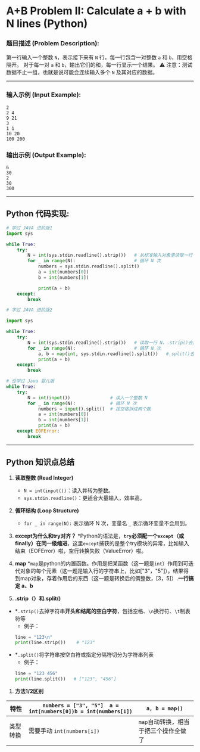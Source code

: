 

# A+B Problem II: Calculate a + b with N lines (Python)

### **题目描述 (Problem Description):**

第一行输入一个整数 `N`，表示接下来有 `N` 行，每一行包含一对整数 `a` 和 `b`，用空格隔开。
对于每一对 `a` 和 `b`，输出它们的和，每一行显示一个结果。
⚠️ 注意：测试数据不止一组，也就是说可能会连续输入多个 `N` 及其对应的数据。

---

### **输入示例 (Input Example):**

```
2
2 4
9 21
3
1 1
10 20
100 200
```

### **输出示例 (Output Example):**

```
6
30
2
30
300
```
---

## **Python 代码实现:**

```python
# 学过 JAVA 进阶版1
import sys

while True:
    try:
        N = int(sys.stdin.readline().strip())   # 从标准输入对象里读取一行 N
        for _ in range(N):                      # 循环 N 次
            numbers = sys.stdin.readline().split()
            a = int(numbers[0])
            b = int(numbers[1])

            print(a + b)
    except:  
        break
```
```python
# 学过 JAVA 进阶版2

import sys

while True:
    try:
        N = int(sys.stdin.readline().strip())   # 读取一行 N，.strip()去掉末尾的换行符，加不加都行，好习惯是加。
        for _ in range(N):                      # 循环 N 次
            a, b = map(int, sys.stdin.readline().split())   #.split()去掉首位空白
            print(a + b)
    except:  
        break

```
```python
# 没学过 Java 婴儿版
while True:
    try:
        N = int(input())               # 读入一个整数 N
        for _ in range(N):             # 循环 N 次
            numbers = input().split()  # 按空格拆成两个数
            a = int(numbers[0])        
            b = int(numbers[1])        
            print(a + b)               
    except EOFError:                   
        break
```



---

## **Python 知识点总结**

1. **读取整数 (Read Integer)**

   * `N = int(input())`：读入并转为整数。
   * `sys.stdin.readline()`：更适合大量输入，效率高。

2. **循环结构 (Loop Structure)**

   * `for _ in range(N):` 表示循环 N 次，变量名 `_` 表示循环变量不会用到。
3. **except为什么和try对齐？**
   *Python的语法是，**`try`必须配一个`except`（或finally）在同一级缩进**，这里`except`捕获的是整个try模块的异常，比如输入结束（EOFError）啦，空行转换失败（ValueError）啦。
4. **map**
   *`map`是python的内置函数。作用是把某函数（这一题是`int`）作用到可迭代对象的每个元素（这一题是输入行的字符串上，比如["3"，"5"]）。结果得到map对象，存着作用后的东西（这一题是转换后的俩整数，[3，5]）.**一行搞定 a、b**
5. **.strip（）和.split()**
-  *`.strip()`去掉字符串**开头和结尾的空白字符**，包括空格、`\n`换行符、`\t`制表符等
     - 例子：
     ```python
     line = "123\n"
     print(line.strip())    # "123"
     ```  
-  *`.split()`将字符串按空白符或指定分隔符切分为字符串列表
     - 例子：
     ```python 
     line = "123 456"
     print(line.split())   # ["123", "456"]
     ```

1. **方法1/2区别**


| 特性 | `numbers = ["3", "5"]  a = int(numbers[0])b = int(numbers[1])` | `a, b = map()` |
|------|----------------------------------------|----------------------------------|
| 类型转换 | 需要手动 `int(numbers[i])` | `map`自动转换，相当于把三个操作全做了 |

